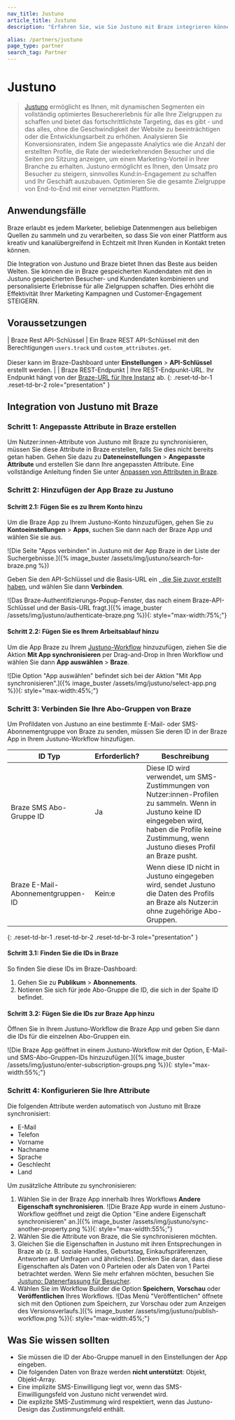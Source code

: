 ```yaml
---
nav_title: Justuno
article_title: Justuno
description: "Erfahren Sie, wie Sie Justuno mit Braze integrieren können, damit Sie Kundendaten auf beiden Plattformen nutzen können, um personalisierte Erlebnisse für alle Zielgruppen zu schaffen."

alias: /partners/justuno
page_type: partner
search_tag: Partner
---
```


# Justuno

> [Justuno](https://www.justuno.com/) ermöglicht es Ihnen, mit dynamischen Segmenten ein vollständig optimiertes Besuchererlebnis für alle Ihre Zielgruppen zu schaffen und bietet das fortschrittlichste Targeting, das es gibt - und das alles, ohne die Geschwindigkeit der Website zu beeinträchtigen oder die Entwicklungsarbeit zu erhöhen. Analysieren Sie Konversionsraten, indem Sie angepasste Analytics wie die Anzahl der erstellten Profile, die Rate der wiederkehrenden Besucher und die Seiten pro Sitzung anzeigen, um einen Marketing-Vorteil in Ihrer Branche zu erhalten. Justuno ermöglicht es Ihnen, den Umsatz pro Besucher zu steigern, sinnvolles Kund:in-Engagement zu schaffen und Ihr Geschäft auszubauen. Optimieren Sie die gesamte Zielgruppe von End-to-End mit einer vernetzten Plattform.

## Anwendungsfälle

Braze erlaubt es jedem Marketer, beliebige Datenmengen aus beliebigen Quellen zu sammeln und zu verarbeiten, so dass Sie von einer Plattform aus kreativ und kanalübergreifend in Echtzeit mit Ihren Kunden in Kontakt treten können.

Die Integration von Justuno und Braze bietet Ihnen das Beste aus beiden Welten. Sie können die in Braze gespeicherten Kundendaten mit den in Justuno gespeicherten Besucher- und Kundendaten kombinieren und personalisierte Erlebnisse für alle Zielgruppen schaffen. Dies erhöht die Effektivität Ihrer Marketing Kampagnen und Customer-Engagement STEIGERN.

## Voraussetzungen

| Braze Rest API-Schlüssel | Ein Braze REST API-Schlüssel mit den Berechtigungen `users.track` und `custom_attributes.get`.<br><br>Dieser kann im Braze-Dashboard unter **Einstellungen** > **API-Schlüssel** erstellt werden. |
| Braze REST-Endpunkt | Ihre REST-Endpunkt-URL. Ihr Endpunkt hängt von der [Braze-URL für Ihre Instanz]({{site.baseurl}}/developer_guide/rest_api/basics/#endpoints) ab.
{: .reset-td-br-1 .reset-td-br-2 role="presentation" }

## Integration von Justuno mit Braze

### Schritt 1: Angepasste Attribute in Braze erstellen

Um Nutzer:innen-Attribute von Justuno mit Braze zu synchronisieren, müssen Sie diese Attribute in Braze erstellen, falls Sie dies nicht bereits getan haben. Gehen Sie dazu zu **Dateneinstellungen** > **Angepasste Attribute** und erstellen Sie dann Ihre angepassten Attribute. Eine vollständige Anleitung finden Sie unter [Anpassen von Attributen in Braze]({{site.baseurl}}/user_guide/data/custom_data/custom_attributes/).

### Schritt 2: Hinzufügen der App Braze zu Justuno

#### Schritt 2.1: Fügen Sie es zu Ihrem Konto hinzu

Um die Braze App zu Ihrem Justuno-Konto hinzuzufügen, gehen Sie zu **Kontoeinstellungen** > **Apps**, suchen Sie dann nach der Braze App und wählen Sie sie aus.

![Die Seite "Apps verbinden" in Justuno mit der App Braze in der Liste der Suchergebnisse.]({% image_buster /assets/img/justuno/search-for-braze.png %})

Geben Sie den API-Schlüssel und die Basis-URL ein [, die Sie zuvor erstellt haben](#prerequisites), und wählen Sie dann **Verbinden**.

![Das Braze-Authentifizierungs-Popup-Fenster, das nach einem Braze-API-Schlüssel und der Basis-URL fragt.]({% image_buster /assets/img/justuno/authenticate-braze.png %}){: style="max-width:75%;"}

#### Schritt 2.2: Fügen Sie es Ihrem Arbeitsablauf hinzu

Um die App Braze zu Ihrem [Justuno-Workflow](https://hub.justuno.com/knowledge/workflows-overview) hinzuzufügen, ziehen Sie die Aktion **Mit App synchronisieren** per Drag-and-Drop in Ihren Workflow und wählen Sie dann **App auswählen** > **Braze**.

![Die Option "App auswählen" befindet sich bei der Aktion "Mit App synchronisieren".]({% image_buster /assets/img/justuno/select-app.png %}){: style="max-width:45%;"}

### Schritt 3: Verbinden Sie Ihre Abo-Gruppen von Braze

Um Profildaten von Justuno an eine bestimmte E-Mail- oder SMS-Abonnementgruppe von Braze zu senden, müssen Sie deren ID in der Braze App in Ihrem Justuno-Workflow hinzufügen.

| ID Typ                          | Erforderlich? | Beschreibung                                                                                                   |
|----------------------------------|-----------|---------------------------------------------------------------------------------------------------------------|
| Braze SMS Abo-Gruppe ID  | Ja       | Diese ID wird verwendet, um SMS-Zustimmungen von Nutzer:innen-Profilen zu sammeln. Wenn in Justuno keine ID eingegeben wird, haben die Profile keine Zustimmung, wenn Justuno dieses Profil an Braze pusht. |
| Braze E-Mail-Abonnementgruppen-ID | Kein:e        | Wenn diese ID nicht in Justuno eingegeben wird, sendet Justuno die Daten des Profils an Braze als Nutzer:in ohne zugehörige Abo-Gruppen. |
{: .reset-td-br-1 .reset-td-br-2 .reset-td-br-3 role="presentation" }

#### Schritt 3.1: Finden Sie die IDs in Braze

So finden Sie diese IDs im Braze-Dashboard:

1. Gehen Sie zu **Publikum** > **Abonnements**.
2. Notieren Sie sich für jede Abo-Gruppe die ID, die sich in der Spalte ID befindet.

#### Schritt 3.2: Fügen Sie die IDs zur Braze App hinzu

Öffnen Sie in Ihrem Justuno-Workflow die Braze App und geben Sie dann die IDs für die einzelnen Abo-Gruppen ein.

![Die Braze App geöffnet in einem Justuno-Workflow mit der Option, E-Mail- und SMS-Abo-Gruppen-IDs hinzuzufügen.]({% image_buster /assets/img/justuno/enter-subscription-groups.png %}){: style="max-width:55%;"}

### Schritt 4: Konfigurieren Sie Ihre Attribute

Die folgenden Attribute werden automatisch von Justuno mit Braze synchronisiert:

- E-Mail  
- Telefon  
- Vorname  
- Nachname  
- Sprache  
- Geschlecht  
- Land

Um zusätzliche Attribute zu synchronisieren:

1. Wählen Sie in der Braze App innerhalb Ihres Workflows **Andere Eigenschaft synchronisieren**.
    ![Die Braze App wurde in einem Justuno-Workflow geöffnet und zeigt die Option "Eine andere Eigenschaft synchronisieren" an.]({% image_buster /assets/img/justuno/sync-another-property.png %}){: style="max-width:55%;"}
2. Wählen Sie die Attribute von Braze, die Sie synchronisieren möchten.
3. Gleichen Sie die Eigenschaften in Justuno mit ihren Entsprechungen in Braze ab (z. B. soziale Handles, Geburtstag, Einkaufspräferenzen, Antworten auf Umfragen und ähnliches). Denken Sie daran, dass diese Eigenschaften als Daten von 0 Parteien oder als Daten von 1 Partei betrachtet werden. Wenn Sie mehr erfahren möchten, besuchen Sie [Justuno: Datenerfassung für Besucher](https://www.justuno.com/guides/zero-first-party-data/).
4. Wählen Sie im Workflow Builder die Option **Speichern**, **Vorschau** oder **Veröffentlichen** Ihres Workflows.
    ![Das Menü "Veröffentlichen" öffnete sich mit den Optionen zum Speichern, zur Vorschau oder zum Anzeigen des Versionsverlaufs.]({% image_buster /assets/img/justuno/publish-workflow.png %}){: style="max-width:45%;"}

## Was Sie wissen sollten

- Sie müssen die ID der Abo-Gruppe manuell in den Einstellungen der App eingeben.  
- Die folgenden Daten von Braze werden **nicht unterstützt**: Objekt, Objekt-Array.  
- Eine implizite SMS-Einwilligung liegt vor, wenn das SMS-Einwilligungsfeld von Justuno nicht verwendet wird.  
- Die explizite SMS-Zustimmung wird respektiert, wenn das Justuno-Design das Zustimmungsfeld enthält.
